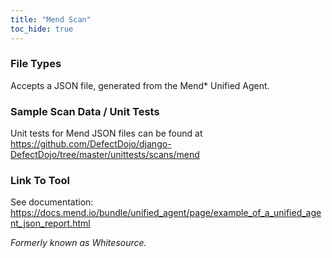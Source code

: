 ```yaml
---
title: "Mend Scan"
toc_hide: true
---
```


### File Types
Accepts a JSON file, generated from the Mend* Unified Agent.  

### Sample Scan Data / Unit Tests
Unit tests for Mend JSON files can be found at https://github.com/DefectDojo/django-DefectDojo/tree/master/unittests/scans/mend

### Link To Tool
See documentation: https://docs.mend.io/bundle/unified_agent/page/example_of_a_unified_agent_json_report.html

*Formerly known as Whitesource.*

